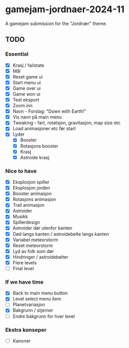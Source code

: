 # gamejam-jordnaer-2024-11
A gamejam submission for the "Jordnær" theme. 

## TODO

### Essential
- [x] Krasj / failstate
- [x] Mål
- [x] Reset game ui
- [x] Start menu ui
- [x] Game over ui
- [x] Game won ui
- [x] Test eksport
- [x] Zoom inn
- [x] Navn - Forslag: "Down with Earth!"
- [x] Vis navn på main menu
- [x] Tweaking - fart, rotatsjon, gravitasjon, map size etc
- [x] Load animasjoner etc før start
- [x] Lyder
  - [x] Booster
  - [x] Rotasjons booster
  - [x] Krasj
  - [x] Astroide krasj

### Nice to have
- [x] Eksplosjon spiller
- [x] Eksplosjon jorden
- [x] Booster animasjon
- [x] Rotasjons animasjon
- [x] Trail animasjon
- [x] Astroider
- [x] Musikk
- [x] Spillerdesign
- [x] Astroider dør utenfor kanten
- [x] Død langs kanten / astroidebelte langs kanten
- [x] Variabel meteorstorm
- [x] Reset meteorstorm
- [x] Lyd av folk som dør
- [x] Hindringer / astroidebelter
- [x] Flere levels
- [ ] Final level

### If we have time
- [x] Back to main menu button
- [x] Level select menu item
- [ ] Planetvariasjon
- [x] Bakgrunn / stjerner
- [ ] Endre bakgrunn for hver level

### Ekstra konseper
- [ ] Kanoner
